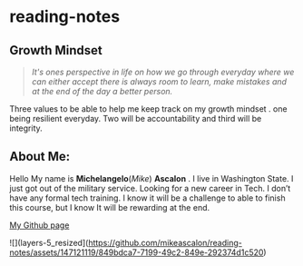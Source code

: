 # reading-notes

## Growth Mindset
> *It's ones perspective in life on how we go through everyday  where we can either accept there is always room  to learn, make mistakes and at the end  of  the day  a better person.*

Three values to be able to help me keep track on my growth mindset . one being resilient everyday. Two will be accountability and third will be integrity.


## **About Me:**
Hello My name is **Michelangelo**(*Mike*) **Ascalon** . I live in Washington State. I just got out of the military service. Looking for a new career in Tech. I don’t have any formal tech training. I know it will be a challenge to able to finish this course, but I know It will be rewarding at the end.

 [My Github page](https://mikeascalon.github.io/reading-notes/)

 ![](layers-5_resized](https://github.com/mikeascalon/reading-notes/assets/147121119/849bdca7-7199-49c2-849e-292374d1c520)


